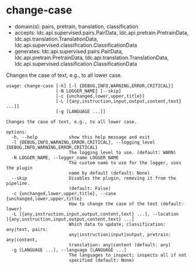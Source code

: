 # change-case

* domain(s): pairs, pretrain, translation, classification
* accepts: ldc.api.supervised.pairs.PairData, ldc.api.pretrain.PretrainData, ldc.api.translation.TranslationData, ldc.api.supervised.classification.ClassificationData
* generates: ldc.api.supervised.pairs.PairData, ldc.api.pretrain.PretrainData, ldc.api.translation.TranslationData, ldc.api.supervised.classification.ClassificationData

Changes the case of text, e.g., to all lower case.

```
usage: change-case [-h] [-l {DEBUG,INFO,WARNING,ERROR,CRITICAL}]
                   [-N LOGGER_NAME] [--skip]
                   [-c {unchanged,lower,upper,title}]
                   [-L [{any,instruction,input,output,content,text} ...]]
                   [-g [LANGUAGE ...]]

Changes the case of text, e.g., to all lower case.

options:
  -h, --help            show this help message and exit
  -l {DEBUG,INFO,WARNING,ERROR,CRITICAL}, --logging_level {DEBUG,INFO,WARNING,ERROR,CRITICAL}
                        The logging level to use. (default: WARN)
  -N LOGGER_NAME, --logger_name LOGGER_NAME
                        The custom name to use for the logger, uses the plugin
                        name by default (default: None)
  --skip                Disables the plugin, removing it from the pipeline.
                        (default: False)
  -c {unchanged,lower,upper,title}, --case {unchanged,lower,upper,title}
                        How to change the case of the text (default: lower)
  -L [{any,instruction,input,output,content,text} ...], --location [{any,instruction,input,output,content,text} ...]
                        Which data to update; classification: any|text, pairs:
                        any|instruction|input|output, pretrain: any|content,
                        translation: any|content (default: any)
  -g [LANGUAGE ...], --language [LANGUAGE ...]
                        The languages to inspect; inspects all if not
                        specified (default: None)
```
